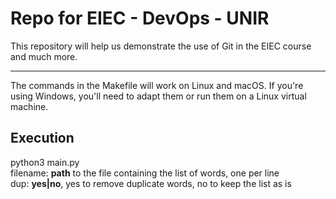 # Repo for EIEC - DevOps - UNIR

This repository will help us demonstrate the use of Git in the EIEC course and much more.

---

The commands in the Makefile will work on Linux and macOS. If you're using Windows, you'll need to adapt them or run them on a Linux virtual machine.

## Execution

python3 main.py <filename> <dup>  
  filename: **path** to the file containing the list of words, one per line  
  dup: **yes|no**, yes to remove duplicate words, no to keep the list as is